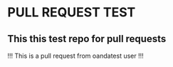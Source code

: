 # PULL REQUEST TEST

## This this test repo for pull requests

!!! This is a pull request from oandatest user !!!
